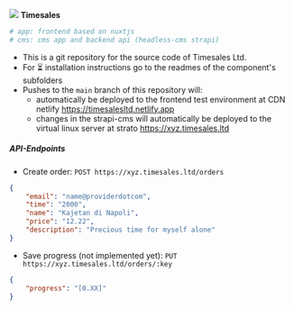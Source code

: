 <p>
    <img src="https://timesalesltd.netlify.app/favicon.ico"> <b>Timesales</b>
</p>

```bash
# app: frontend based on nuxtjs
# cms: cms app and backend api (headless-cms strapi)
```

- This is a git repository for the source code of Timesales Ltd.
- For ⏳ installation instructions go to the readmes of the component's subfolders
- Pushes to the `main` branch of this repository will:
    - automatically be deployed to the frontend test environment at CDN netlify https://timesalesltd.netlify.app
    - changes in the strapi-cms will automatically be deployed to the virtual linux server at strato https://xyz.timesales.ltd

##### API-Endpoints

- Create order: `POST https://xyz.timesales.ltd/orders`

```json
{
    "email": "name@providerdotcom",
    "time": "2000",
    "name": "Kajetan di Napoli",
    "price": "12.22",
    "description": "Precious time for myself alone"
}
```
- Save progress (not implemented yet): `PUT https://xyz.timesales.ltd/orders/:key`

```json
{
    "progress": "[0.XX]"
}
```
